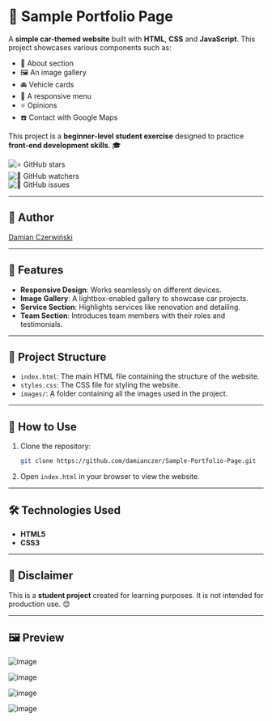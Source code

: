 # 🚗 Sample Portfolio Page

A **simple car-themed website** built with **HTML**, **CSS** and **JavaScript**. This project showcases various components such as:

- 📰 About section
- 🖼️ An image gallery
- 🚘 Vehicle cards
- 📱 A responsive menu
- ⭐ Opinions
- ☎️ Contact with Google Maps

This project is a **beginner-level student exercise** designed to practice **front-end development skills**. 🎓

![⭐ GitHub stars](https://img.shields.io/github/stars/damianczer/sample-portfolio-page?style=social)  
![👀 GitHub watchers](https://img.shields.io/github/watchers/damianczer/sample-portfolio-page?style=social)  
![🐞 GitHub issues](https://img.shields.io/github/issues/damianczer/sample-portfolio-page?style=flat-square)  

---

## 👤 **Author**  
[Damian Czerwiński](https://github.com/damianczer/)

---

## 🌟 Features

- **Responsive Design**: Works seamlessly on different devices.
- **Image Gallery**: A lightbox-enabled gallery to showcase car projects.
- **Service Section**: Highlights services like renovation and detailing.
- **Team Section**: Introduces team members with their roles and testimonials.

---

## 📂 Project Structure

- `index.html`: The main HTML file containing the structure of the website.
- `styles.css`: The CSS file for styling the website.
- `images/`: A folder containing all the images used in the project.

---

## 🚀 How to Use

1. Clone the repository:
   ```bash
   git clone https://github.com/damianczer/Sample-Portfolio-Page.git
   ```
2. Open `index.html` in your browser to view the website.

---

## 🛠️ Technologies Used

- **HTML5**
- **CSS3**

---

## 📢 Disclaimer

This is a **student project** created for learning purposes. It is not intended for production use. 😊

---

## 🖼️ Preview

![image](https://github.com/user-attachments/assets/d4edccc5-f5cf-4192-b06c-b11d641240c4)

![image](https://github.com/user-attachments/assets/354fbfb5-2e3c-4807-ab99-6e14a1d8e1d5)

![image](https://github.com/user-attachments/assets/315c5c69-df61-4a67-9ea0-58cbf7ab9b72)

![image](https://github.com/user-attachments/assets/1794b646-18b0-4473-a2c6-e046ace31e51)




